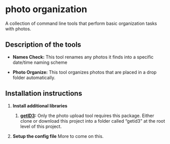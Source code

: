 # photo organization
A collection of command line tools that perform basic organization tasks with photos.

## Description of the tools
* **Names Check:** This tool renames any photos it finds into a specific date/time naming scheme

* **Photo Organize:** This tool organizes photos that are placed in a drop folder automatically.

## Installation instructions

1. **Install additional libraries**

	1. **[getID3](https://github.com/JamesHeinrich/getID3/):** Only the photo upload tool requires this package.  Either clone or download this project into a folder called “getid3” at the root level of this project.

1. **Setup the config file**
More to come on this.